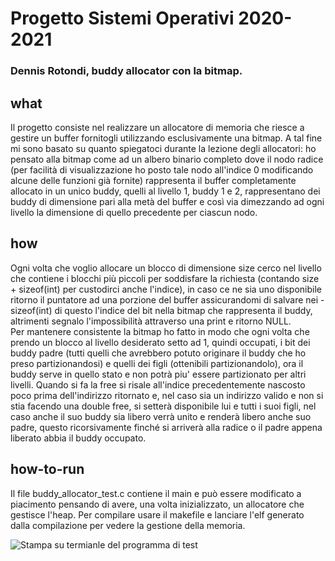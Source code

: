 # Progetto Sistemi Operativi 2020-2021

### Dennis Rotondi, buddy allocator con la bitmap.

## what 

Il progetto consiste nel realizzare un allocatore di memoria che riesce a gestire un buffer fornitogli utilizzando esclusivamente una bitmap. 
A tal fine mi sono basato su quanto spiegatoci durante la lezione degli allocatori: ho pensato alla bitmap come ad un albero binario completo dove il nodo radice (per facilità di visualizzazione ho posto tale nodo all'indice 0 modificando alcune delle funzioni già fornite) rappresenta il buffer completamente allocato in un unico buddy, quelli al livello 1, buddy 1 e 2, rappresentano dei buddy di dimensione pari alla metà del buffer e così via dimezzando ad ogni livello la dimensione di quello precedente per ciascun nodo.  

## how 

Ogni volta che voglio allocare un blocco di dimensione size cerco nel livello che contiene i blocchi più piccoli per soddisfare la richiesta (contando size + sizeof(int) per custodirci anche l'indice), in caso ce ne sia uno disponibile ritorno il puntatore ad una porzione del buffer assicurandomi di salvare nei -sizeof(int) di questo l'indice del bit nella bitmap che rappresenta il buddy, altrimenti segnalo l'impossibilità attraverso una print e ritorno NULL.  
Per mantenere consistente la bitmap ho fatto in modo che ogni volta che prendo un blocco al livello desiderato setto ad 1, quindi occupati, i bit dei buddy padre (tutti quelli che avrebbero potuto originare il buddy che ho preso partizionandosi) e quelli dei figli (ottenibili partizionandolo), ora il buddy serve in quello stato e non potrà piu' essere partizionato per altri livelli. 
Quando si fa la free si risale all'indice precedentemente nascosto poco prima dell'indirizzo ritornato e, nel caso sia un indirizzo valido e non si stia facendo una double free, si setterà disponibile lui e tutti i suoi figli, nel caso anche il suo buddy sia libero verrà unito e renderà libero anche suo padre, questo ricorsivamente finché si arriverà alla radice o il padre appena liberato abbia il buddy occupato. 

## how-to-run

Il file buddy_allocator_test.c contiene il main e può essere modificato a piacimento pensando di avere, una volta inizializzato, un allocatore che gestisce l'heap. Per compilare usare il makefile e lanciare l'elf generato dalla compilazione per vedere la gestione della memoria.

![Stampa su termianle del programma di test](https://i.imgur.com/oWeQUiD.png)
